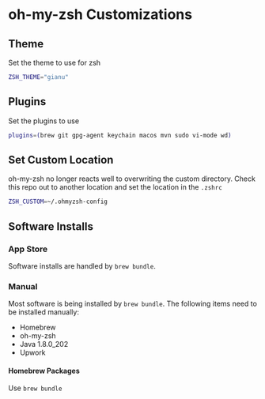 # oh-my-zsh Customizations

## Theme

Set the theme to use for zsh

```zsh
ZSH_THEME="gianu"
```

## Plugins

Set the plugins to use

```zsh
plugins=(brew git gpg-agent keychain macos mvn sudo vi-mode wd)
```

## Set Custom Location

oh-my-zsh no longer reacts well to overwriting the custom directory. Check this repo out to another
location and set the location in the `.zshrc`
```zsh
ZSH_CUSTOM=~/.ohmyzsh-config
```

## Software Installs

### App Store

Software installs are handled by `brew bundle`.

### Manual

Most software is being installed by `brew bundle`. The following items need to be installed manually:

* Homebrew
* oh-my-zsh
* Java 1.8.0_202
* Upwork

#### Homebrew Packages

Use `brew bundle`
